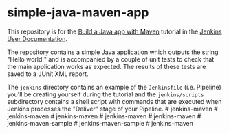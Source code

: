 # simple-java-maven-app

This repository is for the
[Build a Java app with Maven](https://jenkins.io/doc/tutorials/build-a-java-app-with-maven/)
tutorial in the [Jenkins User Documentation](https://jenkins.io/doc/).

The repository contains a simple Java application which outputs the string
"Hello world!" and is accompanied by a couple of unit tests to check that the
main application works as expected. The results of these tests are saved to a
JUnit XML report.

The `jenkins` directory contains an example of the `Jenkinsfile` (i.e. Pipeline)
you'll be creating yourself during the tutorial and the `jenkins/scripts` subdirectory
contains a shell script with commands that are executed when Jenkins processes
the "Deliver" stage of your Pipeline.
#   j e n k i n s - m a v e n  
 #   j e n k i n s - m a v e n  
 #   j e n k i n s - m a v e n  
 #   j e n k i n s - m a v e n  
 #   j e n k i n s - m a v e n  
 #   j e n k i n s - m a v e n - s a m p l e  
 #   j e n k i n s - m a v e n - s a m p l e  
 #   j e n k i n s - m a v e n  
 